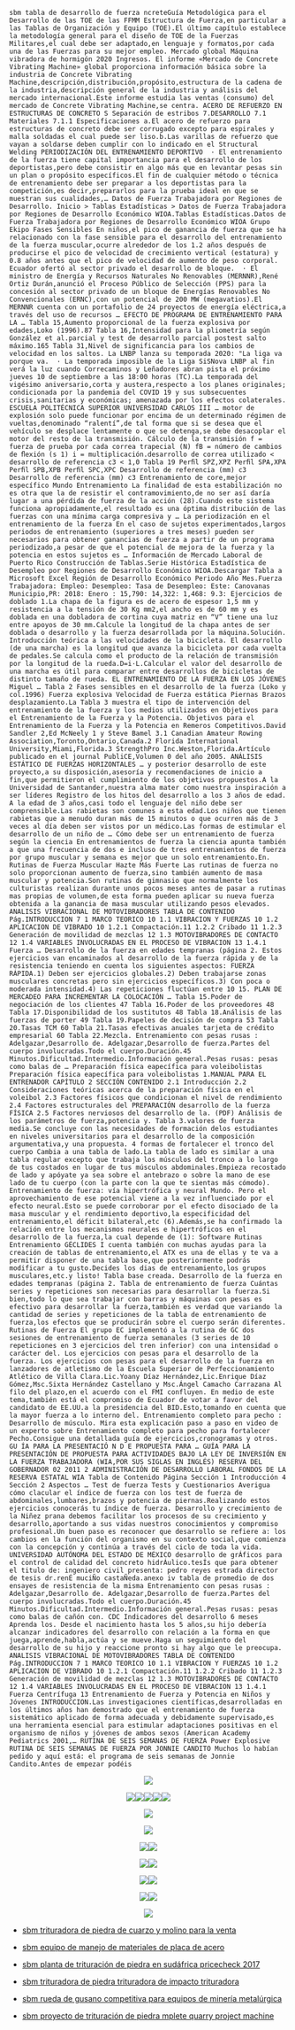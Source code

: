 
```
sbm tabla de desarrollo de fuerza ncreteGuía Metodológica para el Desarrollo de las TOE de las FFMM Estructura de Fuerza,en particular a las Tablas de Organización y Equipo (TOE).El último capítulo establece la metodología general para el diseño de TOE de la Fuerzas Militares,el cual debe ser adaptado,en lenguaje y formatos,por cada una de las Fuerzas para su mejor empleo. Mercado global Máquina vibradora de hormigón 2020 Ingresos. El informe «Mercado de Concrete Vibrating Machine» global proporciona información básica sobre la industria de Concrete Vibrating Machine,descripción,distribución,propósito,estructura de la cadena de la industria,descripción general de la industria y análisis del mercado internacional.Este informe estudia las ventas (consumo) del mercado de Concrete Vibrating Machine,se centra. ACERO DE REFUERZO EN ESTRUCTURAS DE CONCRETO S Separación de estribos 7.DESARROLLO 7.1 Materiales 7.1.1 Especificaciones a.El acero de refuerzo para estructuras de concreto debe ser corrugado excepto para espirales y malla soldadas el cual puede ser liso.b.Las varillas de refuerzo que vayan a soldarse deben cumplir con lo indicado en el Structural Welding PERIODIZACIÓN DEL ENTRENAMIENTO DEPORTIVO  · El entrenamiento de la fuerza tiene capital importancia para el desarrollo de los deportistas,pero debe consistir en algo más que en levantar pesas sin un plan o propósito específicos.El fin de cualquier método o técnica de entrenamiento debe ser preparar a los deportistas para la competición,es decir,prepararlos para la prueba ideal en que se muestran sus cualidades,… Datos de Fuerza Trabajadora por Regiones de Desarrollo. Inicio > Tablas Estadísticas > Datos de Fuerza Trabajadora por Regiones de Desarrollo Económico WIOA.Tablas Estadísticas.Datos de Fuerza Trabajadora por Regiones de Desarrollo Económico WIOA Grupo Ekipo Fases Sensibles En niños,el pico de ganancia de fuerza que se ha relacionado con la fase sensible para el desarrollo del entrenamiento de la fuerza muscular,ocurre alrededor de los 1.2 años después de producirse el pico de velocidad de crecimiento vertical (estatura) y 0.8 años antes que el pico de velocidad de aumento de peso corporal. Ecuador ofertó al sector privado el desarrollo de bloque.  · El ministro de Energía y Recursos Naturales No Renovables (MERNNR),René Ortiz Durán,anunció el Proceso Público de Selección (PPS) para la concesión al sector privado de un bloque de Energías Renovables No Convencionales (ERNC),con un potencial de 200 MW (megavatios).El MERNNR cuenta con un portafolio de 24 proyectos de energía eléctrica,a través del uso de recursos … EFECTO DE PROGRAMA DE ENTRENAMIENTO PARA LA … Tabla 15,Aumento proporcional de la fuerza explosiva por edades,Loko (1996).87 Tabla 16,Intensidad para la pliometría según González et al.parcial y test de desarrollo parcial postest salto máximo.165 Tabla 31,Nivel de significancia para los cambios de velocidad en los saltos. La LNBP lanza su temporada 2020: "La liga va porque va.  · La temporada imposible de la Liga SiSNova LNBP al fin verá la luz cuando Correcaminos y Leñadores abran pista el próximo jueves 10 de septiembre a las 18:00 horas (TC).La temporada del vigésimo aniversario,corta y austera,respecto a los planes originales; condicionada por la pandemia del COVID 19 y sus subsecuentes crisis,sanitarias y económicas; amenazada por los efectos colaterales. ESCUELA POLITÉCNICA SUPERIOR UNIVERSIDAD CARLOS III … motor de explosión solo puede funcionar por encima de un determinado régimen de vueltas,denominado “ralentí”,de tal forma que si se desea que el vehículo se desplace lentamente o que se detenga,se debe desacoplar el motor del resto de la transmisión. Cálculo de la transmisión f = fuerza de prueba por cada correa trapecial (N) fB = número de cambios de ﬂexión (s 1) i = multiplicación.desarrollo de correa utilizado < desarrollo de referencia c3 < 1,0 Tabla 19 Perﬁl SPZ,XPZ Perﬁl SPA,XPA Perﬁl SPB,XPB Perﬁl SPC,XPC Desarrollo de referencia (mm) c3 Desarrollo de referencia (mm) c3 Entrenamiento de core,mejor específico Mundo Entrenamiento La finalidad de esta estabilización no es otra que la de resistir el contramovimiento,de no ser así daría lugar a una pérdida de fuerza de la acción (28).Cuando este sistema funciona apropiadamente,el resultado es una óptima distribución de las fuerzas con una mínima carga compresiva y … La periodización en el entrenamiento de la fuerza En el caso de sujetos experimentados,largos periodos de entrenamiento (superiores a tres meses) pueden ser necesarios para obtener ganancias de fuerza a partir de un programa periodizado,a pesar de que el potencial de mejora de la fuerza y la potencia en estos sujetos es … Información de Mercado Laboral de Puerto Rico Construcción de Tablas.Serie Histórica Estadística de Desempleo por Regiones de Desarrollo Económico WIOA.Descargar Tabla a Microsoft Excel Región de Desarrollo Económico Periodo Año Mes.Fuerza Trabajadora: Empleo: Desempleo: Tasa de Desempleo: Este: Canovanas Municipio,PR: 2018: Enero : 15,790: 14,322: 1,468: 9.3: Ejercicios de doblado 1.La chapa de la figura es de acero de espesor 1,5 mm y resistencia a la tensión de 30 Kg mm2,el ancho es de 60 mm y es doblada en una dobladora de cortina cuya matriz en “V” tiene una luz entre apoyos de 30 mm.Calcule la longitud de la chapa antes de ser doblada o desarrollo y la fuerza desarrollada por la máquina.Solución. Introducción teórica a las velocidades de la bicicleta. El desarrollo (de una marcha) es la longitud que avanza la bicicleta por cada vuelta de pedales.Se calcula como el producto de la relación de transmisión por la longitud de la rueda.D=i·L.Calcular el valor del desarrollo de una marcha es útil para comparar entre desarrollos de bicicletas de distinto tamaño de rueda. EL ENTRENAMIENTO DE LA FUERZA EN LOS JÓVENES Miguel … Tabla 2 Fases sensibles en el desarrollo de la fuerza (Loko y col.1996) Fuerza explosiva Velocidad de Fuerza estática Piernas Brazos desplazamiento.La Tabla 3 muestra el tipo de intervención del entrenamiento de la fuerza y los medios utilizados en Objetivos para el Entrenamiento de la Fuerza y la Potencia. Objetivos para el Entrenamiento de la Fuerza y la Potencia en Remeros Competitivos.David Sandler 2,Ed McNeely 1 y Steve Bamel 3.1 Canadian Amateur Rowing Association,Toronto,Ontario,Canada.2 Florida International University,Miami,Florida.3 StrengthPro Inc.Weston,Florida.Artículo publicado en el journal PubliCE,Volumen 0 del año 2005. ANÁLISIS ESTÁTICO DE FUERZAS HORIZONTALES … y posterior desarrollo de este proyecto,a su disposición,asesoría y recomendaciones de inicio a fin,que permitieron el cumplimiento de los objetivos propuestos.A la Universidad de Santander,nuestra alma mater como nuestra inspiración a ser líderes Registro de los hitos del desarrollo a los 3 años de edad. A la edad de 3 años,casi todo el lenguaje del niño debe ser comprensible.Las rabietas son comunes a esta edad.Los niños que tienen rabietas que a menudo duran más de 15 minutos o que ocurren más de 3 veces al día deben ser vistos por un médico.Las formas de estimular el desarrollo de un niño de … Cómo debe ser un entrenamiento de fuerza según la ciencia En entrenamientos de fuerza la ciencia apunta también a que una frecuencia de dos e incluso de tres entrenamientos de fuerza por grupo muscular y semana es mejor que un solo entrenamiento.En. Rutinas de Fuerza Muscular Hazte Más Fuerte Las rutinas de fuerza no solo proporcionan aumento de fuerza,sino también aumento de masa muscular y potencia.Son rutinas de gimnasio que normalmente los culturistas realizan durante unos pocos meses antes de pasar a rutinas mas propias de volumen,de esta forma pueden aplicar su nueva fuerza obtenida a la ganancia de masa muscular utilizando pesos elevados. ANALISIS VIBRACIONAL DE MOTOVIBRADORES TABLA DE CONTENIDO Pág.INTRODUCCION 7 1 MARCO TEORICO 10 1.1 VIBRACION Y FUERZAS 10 1.2 APLICACION DE VIBRADO 10 1.2.1 Compactación.11 1.2.2 Cribado 11 1.2.3 Generación de movilidad de mezclas 12 1.3 MOTOVIBRADORES DE CONTACTO 12 1.4 VARIABLES INVOLUCRADAS EN EL PROCESO DE VIBRACION 13 1.4.1 Fuerza … Desarrollo de la fuerza en edades tempranas (página 2. Estos ejercicios van encaminados al desarrollo de la fuerza rápida y de la resistencia teniendo en cuenta los siguientes aspectos: FUERZA RÁPIDA.1) Deben ser ejercicios globales.2) Deben trabajarse zonas musculares concretas pero sin ejercicios específicos.3) Con poca o moderada intensidad.4) Las repeticiones fluctúan entre 10 15. PLAN DE MERCADEO PARA INCREMENTAR LA COLOCACIÓN … Tabla 15.Poder de negociación de los clientes 47 Tabla 16.Poder de los proveedores 48 Tabla 17.Disponibilidad de los sustitutos 48 Tabla 18.Análisis de las fuerzas de porter 49 Tabla 19.Papeles de decisión de compra 53 Tabla 20.Tasas TCM 60 Tabla 21.Tasas efectivas anuales tarjeta de crédito empresarial 60 Tabla 22.Mezcla. Entrenamiento con pesas rusas : Adelgazar,Desarrollo de. Adelgazar,Desarrollo de fuerza.Partes del cuerpo involucradas.Todo el cuerpo.Duración.45 Minutos.Dificultad.Intermedio.Información general.Pesas rusas: pesas como balas de … Preparación física eapecífica para voleibolistas Preparación física eapecífica para voleibolistas 1.MANUAL PARA EL ENTRENADOR CAPÍTULO 2 SECCIÓN CONTENIDO 2.1 Introducción 2.2 Consideraciones teóricas acerca de la preparación física en el voleibol 2.3 Factores físicos que condicionan el nivel de rendimiento 2.4 Factores estructurales del PREPARACIÓN desarrollo de la fuerza FÍSICA 2.5 Factores nerviosos del desarrollo de la. (PDF) Análisis de los parámetros de fuerza,potencia y. Tabla 3.valores de fuerza media.Se concluye con las necesidades de formación delos estudiantes en niveles universitarios para el desarrollo de la composición argumentativa,y una propuesta. 4 formas de fortalecer el tronco del cuerpo Cambia a una tabla de lado.La tabla de lado es similar a una tabla regular excepto que trabaja los músculos del tronco a lo largo de tus costados en lugar de tus músculos abdominales.Empieza recostado de lado y apóyate ya sea sobre el antebrazo o sobre la mano de ese lado de tu cuerpo (con la parte con la que te sientas más cómodo). Entrenamiento de fuerza: vía hipertrófica y neural Mundo. Pero el aprovechamiento de ese potencial viene a la vez influenciado por el efecto neural.Esto se puede corroborar por el efecto disociado de la masa muscular y el rendimiento deportivo,la especificidad del entrenamiento,el déficit bilateral,etc (6).Además,se ha confirmado la relación entre los mecanismos neurales e hipertróficos en el desarrollo de la fuerza,la cual depende de (1): Software Rutinas Entrenamiento GÉCLIDES I cuenta también con muchas ayudas para la creación de tablas de entrenamiento,el ATX es una de ellas y te va a permitir disponer de una tabla base,que posteriormente podrás modificar a tu gusto.Decides los dias de entrenamiento,los grupos musculares,etc.y listo! Tabla base creada. Desarrollo de la fuerza en edades tempranas (página 2. Tabla de entrenamiento de fuerza Cuántas series y repeticiones son necesarias para desarrollar la fuerza.Si bien,todo lo que sea trabajar con barras y máquinas con pesas es efectivo para desarrollar la fuerza,también es verdad que variando la cantidad de series y repeticiones de la tabla de entrenamiento de fuerza,los efectos que se producirán sobre el cuerpo serán diferentes. Rutinas de Fuerza El grupo EC implementó a la rutina de GC dos sesiones de entrenamiento de fuerza semanales (3 series de 10 repeticiones en 3 ejercicios del tren inferior) con una intensidad o carácter del. Los ejercicios con pesas para el desarrollo de la fuerza. Los ejercicios con pesas para el desarrollo de la fuerza en lanzadores de atletismo de la Escuela Superior de Perfeccionamiento Atlético de Villa Clara.Lic.Yoany Díaz Hernández,Lic.Enrique Díaz Gómez,Msc.Sixta Hernández Castellano y Msc.Ángel Camacho Carrazana Al filo del plazo,en el acuerdo con el FMI confluyen. En medio de este tema,también está el compromiso de Ecuador de votar a favor del candidato de EE.UU.a la presidencia del BID.Esto,tomando en cuenta que la mayor fuerza a lo interno del. Entrenamiento completo para pecho : Desarrollo de músculo. Mira esta explicación paso a paso en video de un experto sobre Entrenamiento completo para pecho para fortalecer Pecho.Consigue una detallada guía de ejercicios,cronogramas y otros. GU ÍA PARA LA PRESENTACIÓ N D E PROPUESTA PARA … GUÍA PARA LA PRESENTACIÓN DE PROPUESTA PARA ACTIVIDADES BAJO LA LEY DE INVERSIÓN EN LA FUERZA TRABAJADORA (WIA,POR SUS SIGLAS EN INGLÉS) RESERVA DEL GOBERNADOR 02 2011 2 ADMINISTRACIÓN DE DESARROLLO LABORAL FONDOS DE LA RESERVA ESTATAL WIA Tabla de Contenido Página Sección 1 Introducción 4 Sección 2 Aspectos … Test de fuerza Tests y Cuestionarios Averigua cómo clacular el índice de fuerza con los test de fuerza de abdominales,lumbares,brazos y potencia de piernas.Realizando estos ejercicios conocerás tu índice de fuerza. Desarrollo y crecimiento de la Niñez prana debemos facilitar los procesos de su crecimiento y desarrollo,aportando a sus vidas nuestros conocimientos y compromiso profesional.Un buen paso es reconocer que desarrollo se refiere a: los cambios en la función del organismo en su contexto social,que comienza con la concepción y continúa a través del ciclo de toda la vida. UNIVERSIDAD AUTÓNOMA DEL ESTADO DE MÉXICO desarrollo de grÁficos para el control de calidad del concreto hidrÁulico.tesÍs que para obtener el titulo de: ingeniero civil presenta: pedro reyes estrada director de tesis dr.renÉ muciÑo castaÑeda.anexo iv tabla de promedio de dos ensayes de resistencia de la misma Entrenamiento con pesas rusas : Adelgazar,Desarrollo de. Adelgazar,Desarrollo de fuerza.Partes del cuerpo involucradas.Todo el cuerpo.Duración.45 Minutos.Dificultad.Intermedio.Información general.Pesas rusas: pesas como balas de cañón con. CDC Indicadores del desarrollo 6 meses Aprenda los. Desde el nacimiento hasta los 5 años,su hijo debería alcanzar indicadores del desarrollo con relación a la forma en que juega,aprende,habla,actúa y se mueve.Haga un seguimiento del desarrollo de su hijo y reaccione pronto si hay algo que le preocupa. ANALISIS VIBRACIONAL DE MOTOVIBRADORES TABLA DE CONTENIDO Pág.INTRODUCCION 7 1 MARCO TEORICO 10 1.1 VIBRACION Y FUERZAS 10 1.2 APLICACION DE VIBRADO 10 1.2.1 Compactación.11 1.2.2 Cribado 11 1.2.3 Generación de movilidad de mezclas 12 1.3 MOTOVIBRADORES DE CONTACTO 12 1.4 VARIABLES INVOLUCRADAS EN EL PROCESO DE VIBRACION 13 1.4.1 Fuerza Centrífuga 13 Entrenamiento de Fuerza y Potencia en Niños y Jóvenes INTRODUCCION.Las investigaciones científicas,desarrolladas en los últimos años han demostrado que el entrenamiento de fuerza sistemático aplicado de forma adecuada y debidamente supervisado,es una herramienta esencial para estimular adaptaciones positivas en el organismo de niños y jóvenes de ambos sexos (American Academy Pediatrics 2001,… RUTINA DE SEIS SEMANAS DE FUERZA Power Explosive RUTINA DE SEIS SEMANAS DE FUERZA POR JONNIE CANDITO Muchos lo habían pedido y aquí está: el programa de seis semanas de Jonnie Candito.Antes de empezar podéis 
```

<div align="center">

<a href="https://es-crusher.shibang-china.com/github&k=sbm+tabla+de+desarrollo+de+fuerza+ncrete"><img src="https://static.shibang-china.com/es/crusher/logo.jpg"></a>

<a href="https://es-crusher.shibang-china.com/github&k=sbm+tabla+de+desarrollo+de+fuerza+ncrete"><img src="https://static.shibang-china.com/es/crusher/index.jpg"></a><a href="https://es-crusher.shibang-china.com/material.htmlgithub&k=sbm+tabla+de+desarrollo+de+fuerza+ncrete"><img src="https://static.shibang-china.com/es/crusher/material.jpg"></a><a href="https://es-crusher.shibang-china.com/application.htmlgithub&k=sbm+tabla+de+desarrollo+de+fuerza+ncrete"><img src="https://static.shibang-china.com/es/crusher/application.jpg"></a><a href="https://es-crusher.shibang-china.com/aboutus.htmlgithub&k=sbm+tabla+de+desarrollo+de+fuerza+ncrete"><img src="https://static.shibang-china.com/es/crusher/aboutus.jpg"></a><a href="https://es-crusher.shibang-china.com/contact.htmlgithub&k=sbm+tabla+de+desarrollo+de+fuerza+ncrete"><img src="https://static.shibang-china.com/es/crusher/contact.jpg"></a>

<a href="https://es-crusher.shibang-china.com/github&k=sbm+tabla+de+desarrollo+de+fuerza+ncrete"><img src="https://static.shibang-china.com/es/crusher/banner.jpg"></a>

<a href="https://swt.shibang-china.com/github&k=sbm+tabla+de+desarrollo+de+fuerza+ncrete"><img src="https://static.shibang-china.com/es/crusher/text.jpg"></a>

<a href="https://swt.shibang-china.com/github&k=sbm+tabla+de+desarrollo+de+fuerza+ncrete"><img src="https://static.shibang-china.com/es/crusher/chat.jpg"></a><a href="https://es-crusher.shibang-china.com/contact.htmlgithub&k=sbm+tabla+de+desarrollo+de+fuerza+ncrete"><img src="https://static.shibang-china.com/es/crusher/message.jpg"></a>

<a href="https://es-crusher.shibang-china.com/products/pe.htmlgithub&k=sbm+tabla+de+desarrollo+de+fuerza+ncrete"><img src="https://static.shibang-china.com/es/crusher/pe.jpg"></a><a href="https://es-crusher.shibang-china.com/products/pf.htmlgithub&k=sbm+tabla+de+desarrollo+de+fuerza+ncrete"><img src="https://static.shibang-china.com/es/crusher/pf.jpg"></a>

<a href="https://es-crusher.shibang-china.com/products/hpt.htmlgithub&k=sbm+tabla+de+desarrollo+de+fuerza+ncrete"><img src="https://static.shibang-china.com/es/crusher/hpt.jpg"></a><a href="https://es-crusher.shibang-china.com/products/vsi.htmlgithub&k=sbm+tabla+de+desarrollo+de+fuerza+ncrete"><img src="https://static.shibang-china.com/es/crusher/vsi.jpg"></a>

<a href="https://es-crusher.shibang-china.com/products/klv.htmlgithub&k=sbm+tabla+de+desarrollo+de+fuerza+ncrete"><img src="https://static.shibang-china.com/es/crusher/klv.jpg"></a><a href="https://es-crusher.shibang-china.com/products/portable.htmlgithub&k=sbm+tabla+de+desarrollo+de+fuerza+ncrete"><img src="https://static.shibang-china.com/es/crusher/portable.jpg"></a>

<a href="https://swt.shibang-china.com/github&k=sbm+tabla+de+desarrollo+de+fuerza+ncrete"><img src="https://static.shibang-china.com/es/crusher/case.jpg"></a>

</div>


* [sbm trituradora de piedra de cuarzo y molino para la venta](sbm%20trituradora%20de%20piedra%20de%20cuarzo%20y%20molino%20para%20la%20venta.md)

* [sbm equipo de manejo de materiales de placa de acero](sbm%20equipo%20de%20manejo%20de%20materiales%20de%20placa%20de%20acero.md)

* [sbm planta de trituración de piedra en sudáfrica pricecheck 2017](sbm%20planta%20de%20trituraci%C3%B3n%20de%20piedra%20en%20sud%C3%A1frica%20pricecheck%202017.md)

* [sbm trituradora de piedra trituradora de impacto trituradora](sbm%20trituradora%20de%20piedra%20trituradora%20de%20impacto%20trituradora.md)

* [sbm rueda de gusano competitiva para equipos de minería metalúrgica](sbm%20rueda%20de%20gusano%20competitiva%20para%20equipos%20de%20miner%C3%ADa%20metal%C3%BArgica.md)

* [sbm proyecto de trituración de piedra mplete quarry project machine](sbm%20proyecto%20de%20trituraci%C3%B3n%20de%20piedra%20mplete%20quarry%20project%20machine.md)